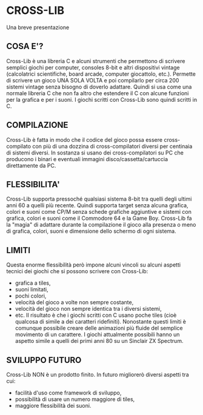 # CROSS-LIB 
Una breve presentazione

## COSA E'?
Cross-Lib è una libreria C e alcuni strumenti che permettono di scrivere semplici giochi per computer, consoles 8-bit e 
altri dispositivi vintage (calcolatrici scientifiche, board arcade, computer giocattolo, etc.).
Permette di scrivere un gioco UNA SOLA VOLTA e poi compilarlo per circa 200 sistemi vintage senza bisogno di doverlo adattare.
Quindi si usa come una normale libreria C che non fa altro che estendere il C con alcune funzioni per la grafica e per i suoni.
I giochi scritti con Cross-Lib sono quindi scritti in C.

## COMPILAZIONE
Cross-Lib è fatta in modo che il codice del gioco possa essere cross-compilato con più di una dozzina di cross-compilatori diversi per centinaia di sistemi diversi.
In sostanza si usano dei cross-compilatori su PC che producono i binari e eventuali immagini disco/cassetta/cartuccia direttamente da PC.

## FLESSIBILITA'
Cross-Lib supporta pressoché qualsiasi sistema 8-bit tra quelli degli ultimi anni 60 a quelli più recente. Quindi supporta target senza alcuna grafica, colori e suoni come CP/M senza schede grafiche aggiuntive e sistemi con grafica, colori e suoni come il Commodore 64 e la Game Boy.
Cross-Lib fa la "magia" di adattare durante la compilazione il gioco alla presenza o meno di grafica, colori, suoni e dimensione dello schermo di ogni sistema.

## LIMITI
Questa enorme flessibilità però impone alcuni vincoli su alcuni aspetti tecnici dei giochi che si possono scrivere con Cross-Lib: 
- grafica a tiles, 
- suoni limitati, 
- pochi colori, 
- velocità del gioco a volte non sempre costante,
- velocità del gioco non sempre identica tra i diversi sistemi,
- etc.
Il risultato è che i giochi scritti con C usano poche tiles (cioè qualcosa di simile a dei caratteri ridefiniti).
Nonostante questi limiti è comunque possibile creare delle animazioni più fluide del semplice movimento di un carattere.
I giochi attualmente possibili hanno un aspetto simile a quelli dei primi anni 80 su un Sinclair ZX Spectrum.

## SVILUPPO FUTURO
Cross-Lib NON è un prodotto finito.
In futuro migliorerò diversi aspetti tra cui:
- facilità d'uso come framework di sviluppo,
- possibilità di usare un numero maggiore di tiles,
- maggiore flessibilità dei suoni.


